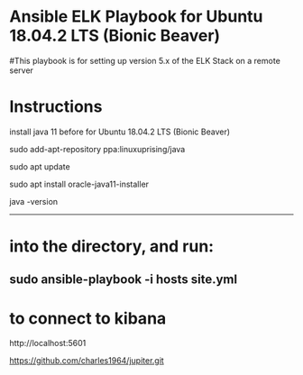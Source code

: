 # Ansible ELK Playbook for Ubuntu 18.04.2 LTS (Bionic Beaver)
#This playbook is for setting up version 5.x of the ELK Stack on a remote server 
# Instructions

install java 11 before for Ubuntu 18.04.2 LTS (Bionic Beaver)

sudo add-apt-repository ppa:linuxuprising/java

sudo apt update

sudo apt install oracle-java11-installer

java -version

----------------------------------------
# into the directory, and run:

sudo ansible-playbook -i hosts site.yml
----------------------------------------
# to connect to kibana

 http://localhost:5601

https://github.com/charles1964/jupiter.git

